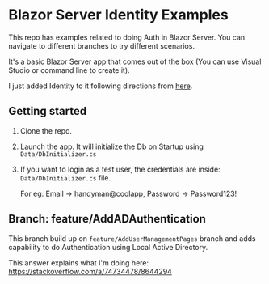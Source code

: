 # Blazor Server Identity Examples
This repo has examples related to doing Auth in Blazor Server.
You can navigate to different branches to try different scenarios.

It's a basic Blazor Server app that comes out of the box (You can use Visual Studio or command line to create it).

I just added Identity to it following directions from [here](https://learn.microsoft.com/en-us/aspnet/core/security/authentication/scaffold-identity?view=aspnetcore-7.0&tabs=visual-studio#scaffold-identity-into-a-blazor-server-project).

## Getting started
1. Clone the repo.
2. Launch the app. It will initialize the Db on Startup using `Data/DbInitializer.cs`
4. If you want to login as a test user, the credentials are inside: `Data/DbInitializer.cs` file. 
   
   For eg: Email -> handyman@coolapp, Password -> Password123!
   
## Branch: feature/AddADAuthentication
This branch build up on `feature/AddUserManagementPages` branch and adds capability to do Authentication using Local Active Directory.

This answer explains what I'm doing here: https://stackoverflow.com/a/74734478/8644294

